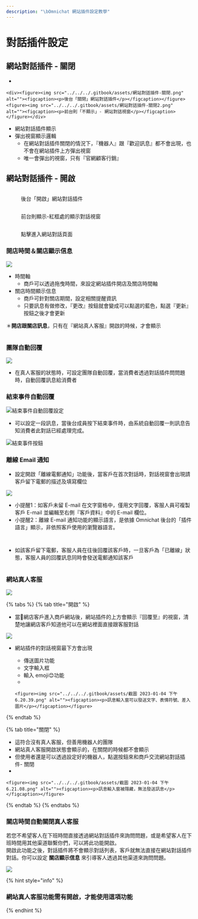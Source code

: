 ```yaml
---
description: "\bOmnichat 網站插件設定教學"
---
```


# 對話插件設定

## 網站對話插件 - 關閉

*

    <div><figure><img src="../../../.gitbook/assets/網站對話插件-關閉.png" alt=""><figcaption><p>後台「關閉」網站對話插件</p></figcaption></figure> <figure><img src="../../../.gitbook/assets/網站對話插件-關閉2.png" alt=""><figcaption><p>前台則「不顯示」- 網站對話視窗</p></figcaption></figure></div>
* 網站對話插件顯示
* 彈出視窗顯示邏輯
  * 在網站對話插件關閉的情況下，『機器人』跟『歡迎訊息』都不會出現，也不會在網站插件上方彈出視窗
  * 唯一會彈出的視窗，只有『官網顧客行銷』

## 網站對話插件 - 開啟

<figure><img src="../../../.gitbook/assets/網站對話插件-開啟 (1).png" alt=""><figcaption><p>後台「開啟」網站對話插件</p></figcaption></figure>

<div><figure><img src="../../../.gitbook/assets/截圖 2023-01-04 下午5.55.30.png" alt=""><figcaption><p>前台則顯示-紅框處的顯示對話視窗</p></figcaption></figure> <figure><img src="../../../.gitbook/assets/截圖 2023-01-04 下午6.09.13.png" alt=""><figcaption><p>點擊進入網站對話頁面</p></figcaption></figure></div>

### 開店時間＆關店顯示信息

![](<../../../.gitbook/assets/image (242).png>)

* 時間軸
  * 商戶可以透過拖曳時間，來設定網站插件開店及關店時間軸
* 關店時間顯示信息
  * 商戶可針對關店期間，設定相關提醒資訊
  * 只要訊息有做修改，『更改』按鈕就會變成可以點選的藍色，點選『更新』按鈕之後才會更新

＊**開店跟關店訊息**，只有在『網站真人客服』開啟的時候，才會顯示

<figure><img src="../../../.gitbook/assets/image (249).png" alt=""><figcaption></figcaption></figure>

### 團隊自動回覆

![](<../../../.gitbook/assets/image (199).png>)

* 在真人客服的狀態時，可設定團隊自動回覆，當消費者透過對話插件問問題時，自動回覆訊息給消費者

### 結束事件自動回覆

![結束事件自動回覆設定](<../../../.gitbook/assets/截圖 2021-07-26 上午11.49.16 (1).png>)

* 可以設定一段訊息，當後台成員按下結束事件時，由系統自動回覆一則訊息告知消費者此對話已經處理完成。

![結束事件按鈕](<../../../.gitbook/assets/截圖 2021-07-26 上午11.46.31.png>)

### 離線 Email 通知

* 設定開啟「離線電郵通知」功能後，當客戶在首次對話時，對話視窗會出現請客戶留下電郵的描述及填寫欄位

![](<../../../.gitbook/assets/image (235).png>)

* 小提醒1：如客戶未留 E-mail 在文字窗格中，僅用文字回覆，客服人員可複製客戶 E-mail 並編輯至右側『客戶資料』中的 E-mail 欄位。
* 小提醒2：離線 E-mail 通知功能的顯示語言，是依據 Omnichat 後台的「插件語言」顯示，非依照客戶使用的瀏覽器語言。

<figure><img src="../../../.gitbook/assets/離線 email .png" alt=""><figcaption></figcaption></figure>

<div align="center"><img src="../../../.gitbook/assets/截圖 2022-06-01 下午2.03.12.png" alt=""></div>

* 如該客戶留下電郵，客服人員在往後回覆該客戶時，一旦客戶為「已離線」狀態，客服人員的回覆訊息同時會發送電郵通知該客戶

<figure><img src="../../../.gitbook/assets/截圖 2024-05-30 上午10.02.01.png" alt=""><figcaption></figcaption></figure>

### 網站真人客服

![](<../../../.gitbook/assets/image (176).png>)

{% tabs %}
{% tab title="開啟" %}
* 當網店客戶進入商戶網站後，網站插件的上方會顯示『回覆至』的視窗，清楚地讓網店客戶知道他可以在網站裡面直接跟客服對話

![](<../../../.gitbook/assets/image (155).png>)

* 網站插件的對話視窗最下方會出現
  * 傳送圖片功能
  * 文字輸入框
  * 輸入 emoji:blush:功能
  *

      <figure><img src="../../../.gitbook/assets/截圖 2023-01-04 下午6.20.39.png" alt=""><figcaption><p>訊息輸入窗可以發送文字、表情符號、差入圖片</p></figcaption></figure>
{% endtab %}

{% tab title="關閉" %}
* 這符合沒有真人客服，但善用機器人的團隊
* 網站真人客服開啟狀態會顯示的，在關閉的時候都不會顯示
* 但使用者還是可以透過設定好的機器人，點選按鈕來和商戶交流網站對話插件- 關閉
*

    <figure><img src="../../../.gitbook/assets/截圖 2023-01-04 下午6.21.08.png" alt=""><figcaption><p>訊息輸入窗被隱藏，無法發送訊息</p></figcaption></figure>
{% endtab %}
{% endtabs %}

### 關店時間自動關閉真人客服

若您不希望客人在下班時間直接透過網站對話插件來詢問問題，或是希望客人在下班時間用其他渠道聯繫你們，可以將此功能開啟。\
開啟此功能之後，對話插件將不會顯示對話列表，客戶就無法直接在網站對話插件對話。你可以設定 **關店顯示信息** 來引導客人透過其他渠道來詢問問題。

![](<../../../.gitbook/assets/截圖 2021-07-26 上午11.59.11.png>)

{% hint style="info" %}
### 網站真人客服功能需有開啟，才能使用這項功能
{% endhint %}

&#x20;
